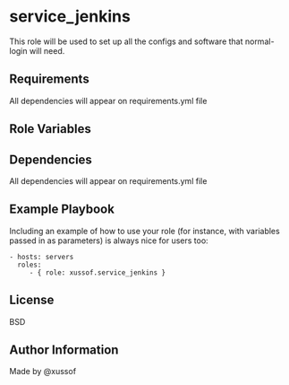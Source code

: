 service_jenkins
=========

This role will be used to set up all the configs and software that normal-login will need.

Requirements
------------

All dependencies will appear on requirements.yml file

Role Variables
--------------



Dependencies
------------

All dependencies will appear on requirements.yml file

Example Playbook
----------------

Including an example of how to use your role (for instance, with variables passed in as parameters) is always nice for users too:

    - hosts: servers
      roles:
         - { role: xussof.service_jenkins }

License
-------

BSD

Author Information
------------------
Made by @xussof
